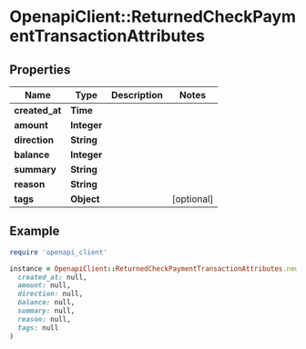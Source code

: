 # OpenapiClient::ReturnedCheckPaymentTransactionAttributes

## Properties

| Name | Type | Description | Notes |
| ---- | ---- | ----------- | ----- |
| **created_at** | **Time** |  |  |
| **amount** | **Integer** |  |  |
| **direction** | **String** |  |  |
| **balance** | **Integer** |  |  |
| **summary** | **String** |  |  |
| **reason** | **String** |  |  |
| **tags** | **Object** |  | [optional] |

## Example

```ruby
require 'openapi_client'

instance = OpenapiClient::ReturnedCheckPaymentTransactionAttributes.new(
  created_at: null,
  amount: null,
  direction: null,
  balance: null,
  summary: null,
  reason: null,
  tags: null
)
```

